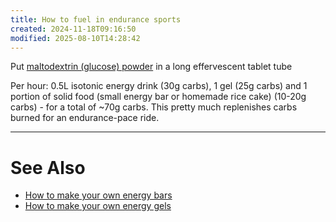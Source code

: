```yaml
---
title: How to fuel in endurance sports
created: 2024-11-18T09:16:50
modified: 2025-08-10T14:28:42
---
```


Put [maltodextrin (glucose) powder](../Maltodextrin.md) in a long effervescent tablet tube

Per hour: 0.5L isotonic energy drink (30g carbs), 1 gel (25g carbs) and 1 portion of solid food (small energy bar or homemade rice cake) (10-20g carbs) - for a total of ~70g carbs. This pretty much replenishes carbs burned for an endurance-pace ride.

---

# See Also

* [How to make your own energy bars](How%20to%20make%20your%20own%20energy%20bars.md)
* [How to make your own energy gels](How%20to%20make%20your%20own%20energy%20gels.md)
